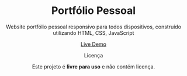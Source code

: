 <!DOCTYPE html>
<html>
<body>
<div align="center">
<h1>Portfólio Pessoal</h1>

<p>Website portfólio pessoal responsivo para todos dispositivos, construído utilizando HTML, CSS, JavaScript</p>

<a href="https://portfoliojandermelo.netlify.app/">Live Demo</a>

Licença

Este projeto é **livre para uso** e não contém licença.
</div>
</body>
</html>